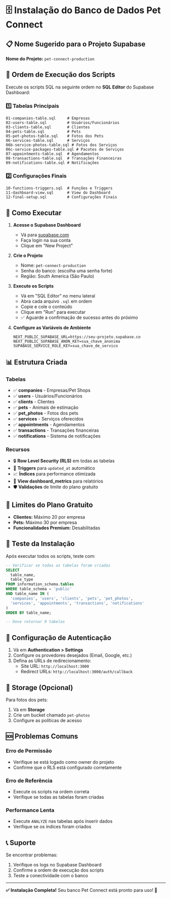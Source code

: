 # 🗄️ Instalação do Banco de Dados Pet Connect

## 📋 Nome Sugerido para o Projeto Supabase

**Nome do Projeto:** `pet-connect-production`

## 🚀 Ordem de Execução dos Scripts

Execute os scripts SQL na seguinte ordem no **SQL Editor** do Supabase Dashboard:

### 1️⃣ Tabelas Principais
```
01-companies-table.sql     # Empresas
02-users-table.sql         # Usuários/Funcionários
03-clients-table.sql       # Clientes
04-pets-table.sql          # Pets
05-pet-photos-table.sql    # Fotos dos Pets
06-services-table.sql      # Serviços
06b-service-photos-table.sql # Fotos dos Serviços
06c-service-packages-table.sql # Pacotes de Serviços
07-appointments-table.sql  # Agendamentos
08-transactions-table.sql  # Transações Financeiras
09-notifications-table.sql # Notificações
```

### 2️⃣ Configurações Finais
```
10-functions-triggers.sql  # Funções e Triggers
11-dashboard-view.sql      # View do Dashboard
12-final-setup.sql         # Configurações Finais
```

## 🔧 Como Executar

1. **Acesse o Supabase Dashboard**
   - Vá para [supabase.com](https://supabase.com)
   - Faça login na sua conta
   - Clique em "New Project"

2. **Crie o Projeto**
   - Nome: `pet-connect-production`
   - Senha do banco: (escolha uma senha forte)
   - Região: South America (São Paulo)

3. **Execute os Scripts**
   - Vá em "SQL Editor" no menu lateral
   - Abra cada arquivo `.sql` em ordem
   - Copie e cole o conteúdo
   - Clique em "Run" para executar
   - ✅ Aguarde a confirmação de sucesso antes do próximo

4. **Configure as Variáveis de Ambiente**
   ```env
   NEXT_PUBLIC_SUPABASE_URL=https://seu-projeto.supabase.co
   NEXT_PUBLIC_SUPABASE_ANON_KEY=sua_chave_anonima
   SUPABASE_SERVICE_ROLE_KEY=sua_chave_de_servico
   ```

## 📊 Estrutura Criada

### Tabelas
- ✅ **companies** - Empresas/Pet Shops
- ✅ **users** - Usuários/Funcionários
- ✅ **clients** - Clientes
- ✅ **pets** - Animais de estimação
- ✅ **pet_photos** - Fotos dos pets
- ✅ **services** - Serviços oferecidos
- ✅ **appointments** - Agendamentos
- ✅ **transactions** - Transações financeiras
- ✅ **notifications** - Sistema de notificações

### Recursos
- 🔒 **Row Level Security (RLS)** em todas as tabelas
- 🔄 **Triggers** para `updated_at` automático
- 📈 **Índices** para performance otimizada
- 🎯 **View dashboard_metrics** para relatórios
- 🛡️ **Validações** de limite do plano gratuito

## 🎯 Limites do Plano Gratuito

- **Clientes:** Máximo 20 por empresa
- **Pets:** Máximo 30 por empresa
- **Funcionalidades Premium:** Desabilitadas

## 🧪 Teste da Instalação

Após executar todos os scripts, teste com:

```sql
-- Verificar se todas as tabelas foram criadas
SELECT 
  table_name,
  table_type
FROM information_schema.tables 
WHERE table_schema = 'public' 
AND table_name IN (
  'companies', 'users', 'clients', 'pets', 'pet_photos',
  'services', 'appointments', 'transactions', 'notifications'
)
ORDER BY table_name;

-- Deve retornar 9 tabelas
```

## 🔑 Configuração de Autenticação

1. Vá em **Authentication > Settings**
2. Configure os provedores desejados (Email, Google, etc.)
3. Defina as URLs de redirecionamento:
   - Site URL: `http://localhost:3000`
   - Redirect URLs: `http://localhost:3000/auth/callback`

## 📁 Storage (Opcional)

Para fotos dos pets:
1. Vá em **Storage**
2. Crie um bucket chamado `pet-photos`
3. Configure as políticas de acesso

## 🆘 Problemas Comuns

### Erro de Permissão
- Verifique se está logado como owner do projeto
- Confirme que o RLS está configurado corretamente

### Erro de Referência
- Execute os scripts na ordem correta
- Verifique se todas as tabelas foram criadas

### Performance Lenta
- Execute `ANALYZE` nas tabelas após inserir dados
- Verifique se os índices foram criados

## 📞 Suporte

Se encontrar problemas:
1. Verifique os logs no Supabase Dashboard
2. Confirme a ordem de execução dos scripts
3. Teste a conectividade com o banco

---

**✅ Instalação Completa!** Seu banco Pet Connect está pronto para uso! 🎉